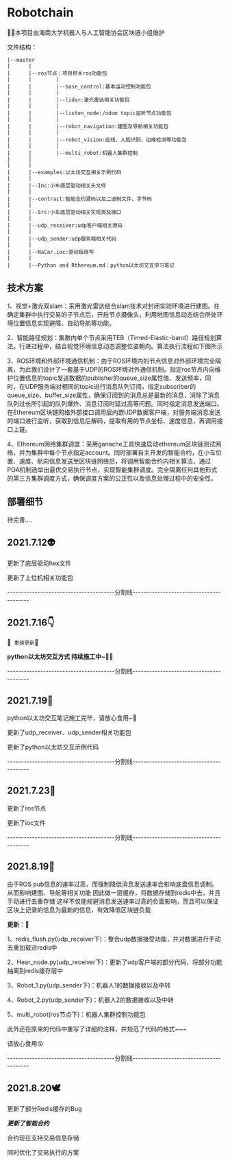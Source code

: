 # Robotchain

:haircut_man:本项目由海南大学机器人与人工智能协会区块链小组维护

文件结构：

```
|--master
|      |
|      |--ros节点：项目相关ros功能包
|      |        |
|      |        |--base_control:基本运动控制功能包
|      |        |
|	   |	    |--lidar:激光雷达相关功能包
|      |        |
|      |        |--listen_node:/odom topic监听节点功能包
|      |        |
|      |        |--robot_navigation:建图及导航相关功能包
|      |	    |
|      |        |--robot_vision:巡线、人脸识别、边缘检测等功能包
|      |        |
|      |        |--multi_robot:机器人集群控制
|      |
|      |
|      |--examples:以太坊交互相关示例代码
|      |
|      |--Inc:小车底层驱动相关头文件
|      |
|      |--contract:智能合约源码以及二进制文件、字节码
|      |
|      |--Src:小车底层驱动相关实现类及接口
|      |
|      |--udp_receiver:udp客户端相关源码
|      |
|      |--udp_sender:udp服务端相关代码
|      |
|      |--NaCar.ioc:驱动板烧写
|      |
|      |--Python and Rthereum.md：python以太坊交互学习笔记

```

## 技术方案

1、视觉+激光双slam：采用激光雷达结合slam技术对封闭实验环境进行建图。在确定集群中执行交易的子节点后，开启节点摄像头，利用地图信息动态结合所处环境位置信息实现避障、自动导航等功能。

2、智能路径规划：集群内单个节点采用TEB（Timed-Elastic-band）路径规划算法。行进过程中，结合视觉环境信息动态调整位姿朝向。算法执行流程如下图所示

3、ROS环境和外部环境通信机制：由于ROS环境内的节点信息对外部环境完全隔离，为此我们设计了一套基于UDP的ROS环境对外通信机制。指定ros节点内向维护位置信息的topic发送数据的publisher的queue_size属性值、发送频率，同时，在UDP服务端对相同的topic进行消息队列订阅，指定subscriber的queue_size、buffer_size属性，确保订阅到的消息总是最新的消息，消除了消息队列过长所引起的队列爆炸、消息订阅时延过高等问题。同时指定消息发送端口。在Ethereum区块链网络外部接口调用层内嵌UDP数据客户端，对服务端消息发送的端口进行监听，获取到信息后解码，提取有用的节点坐标、速度信息，再调用接口上链。

4、Ethereum网络集群调度：采用ganache工具快速启动ethereum区块链测试网络，并为集群中每个节点指定account。同时部署自主开发的智能合约，在小车位置、速度、航向信息发送至区块链网络后，将调用智能合约内相关算法，通过POA机制选举出最优交易执行节点，实现智能集群调度。完全隔离任何其他形式的第三方集群调度方式，确保调度方案的公正性以及信息处理过程中的安全性。

## 部署细节

待完善....

## 2021.7.12:alien:

更新了底层驱动hex文件

更新了上位机相关功能包

---------------------------------------分割线----------------------------------------

## 2021.7.16:point_down:

:black_flag:` 重磅更新`:checkered_flag:

**python以太坊交互方式 持续施工中~**:ok_man:

---------------------------------------分割线----------------------------------------

## 2021.7.19:raised_hands:

python以太坊交互笔记施工完毕，请放心食用~:cheese:

更新了udp_receiver、udp_sender相关功能包

更新了python以太坊交互示例代码

---------------------------------------分割线----------------------------------------

## 2021.7.23:person_fencing:

更新了ros节点

更新了ioc文件

---------------------------------------分割线----------------------------------------

## 2021.8.19:panda_face:

由于ROS pub信息的速率过高，而强制降低消息发送速率会影响底盘信息调制。
从而影响建图、导航等相关功能
因此做一层缓存，将数据存储到redis中去，并且手动进行去重存储
这样不仅能规避消息发送速率过高的负面影响，而且可以保证区块上记录的信息为最新的信息，有效降低区块链负载

**更新**：:ice_cream:

1、redis_flush.py(udp_receiver下)：整合udp数据接受功能，并对数据进行手动去重加载进redis中

2、Hear_node.py(udp_receiver下)：更新了udp客户端的部分代码，将部分功能抽离到redis缓存层中

3、Robot_1.py(udp_sender下)：机器人1的数据接收以及中转

4、Robot_2.py(udp_sender下)：机器人2的数据接收以及中转

5、multi_robot(ros节点下)：机器人集群控制功能包

此外还在原来的代码中重写了详细的注释，并规范了代码的格式~~~

请放心食用:open_mouth:

---------------------------------------分割线----------------------------------------

## 2021.8.20:dove:

更新了部分Redis缓存的Bug

***更新了智能合约***

合约现在支持交易信息存储

同时优化了交易执行的方案
